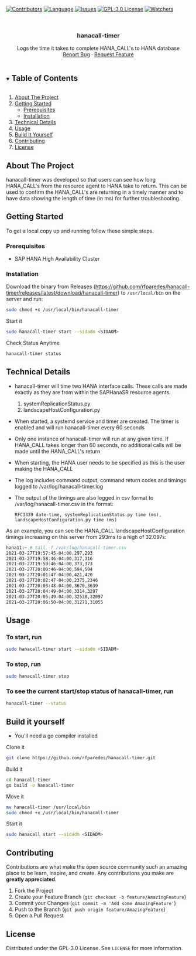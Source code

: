 [![Contributors][contributors-shield]][contributors-url]
[![Language][language-shield]][language-url]
[![Issues][issues-shield]][issues-url]
[![GPL-3.0 License][license-shield]][license-url]
[![Watchers][watchers-shield]][watchers-url]

<!-- PROJECT LOGO -->
<br />
<p align="center">

  <h3 align="center">hanacall-timer</h3>

  <p align="center">
    Logs the time it takes to complete HANA_CALL's to HANA database
    <br />
    <a href="https://github.com/rfparedes/hanacall-timer/issues">Report Bug</a>
    ·
    <a href="https://github.com/rfparedes/hanacall-timer/issues">Request Feature</a>
  </p>
</p>

<!-- TABLE OF CONTENTS -->
<details open="open">
  <summary><h2 style="display: inline-block">Table of Contents</h2></summary>
  <ol>
    <li>
      <a href="#about-the-project">About The Project</a>
    </li>
    <li>
      <a href="#getting-started">Getting Started</a>
      <ul>
        <li><a href="#prerequisites">Prerequisites</a></li>
        <li><a href="#installation">Installation</a></li>
      </ul>
    </li>
    <li><a href="#technical-details">Technical Details</a></li>
    <li><a href="#usage">Usage</a></li>
    <li><a href="#build-it-yourself">Build It Yourself</a></li>
    <li><a href="#contributing">Contributing</a></li>
    <li><a href="#license">License</a></li>
  </ol>
</details>

<!-- ABOUT THE PROJECT -->
## About The Project

hanacall-timer was developed so that users can see how long HANA_CALL's from the resource agent to HANA take to return. This can be used to confirm the HANA_CALL's are returning in a timely manner and to have data showing the length of time (in ms) for further troubleshooting.
<!-- GETTING STARTED -->
## Getting Started

To get a local copy up and running follow these simple steps.

### Prerequisites

* SAP HANA High Availability Cluster

### Installation

Download the binary from Releases (<https://github.com/rfparedes/hanacall-timer/releases/latest/download/hanacall-timer>) to `/usr/local/bin` on the server and run:

```sh
sudo chmod +x /usr/local/bin/hanacall-timer
```

Start it

```sh
sudo hanacall-timer start --sidadm <SIDADM>
```

Check Status Anytime

```sh
hanacall-timer status
```

## Technical Details

* hanacall-timer will time two HANA interface calls. These calls are made exactly as they are from within the SAPHanaSR resource agents.
   1. systemReplicationStatus.py
   2. landscapeHostConfiguration.py
* When started, a systemd service and timer are created.  The timer is enabled and will run hanacall-timer every 60 seconds
* Only one instance of hanacall-timer will run at any given time. If HANA_CALL takes longer than 60 seconds, no additional calls will be made until the HANA_CALL's return
* When starting, the HANA <SIDADM> user needs to be specified as this is the user making the HANA_CALL
* The log includes command output, command return codes and timings logged to /var/log/hanacall-timer.log
* The output of the timings are also logged in csv format to /var/log/hanacall-timer.csv in the format:
  
  `RFC3339 date-time, systemReplicationStatus.py time (ms), landscapeHostConfiguration.py time (ms)`

As an example, you can see the HANA_CALL landscapeHostConfiguration timings increasing on this server from 293ms to a high of 32.097s:
```sh
hana11:~ # tail -f /var/log/hanacall-timer.csv
2021-03-27T19:57:45-04:00,297,293
2021-03-27T19:58:46-04:00,317,316
2021-03-27T19:59:46-04:00,373,373
2021-03-27T20:00:46-04:00,594,594
2021-03-27T20:01:47-04:00,421,420
2021-03-27T20:02:47-04:00,2375,2346
2021-03-27T20:03:48-04:00,3670,3639
2021-03-27T20:04:49-04:00,3314,3297
2021-03-27T20:05:49-04:00,32538,32097
2021-03-27T20:06:50-04:00,31271,31055
```

## Usage

### To start, run

```sh
sudo hanacall-timer start --sidadm <SIDADM>
```

### To stop, run

```sh
sudo hanacall-timer stop
```

### To see the current start/stop status of hanacall-timer, run

```sh
hanacall-timer --status
```

## Build it yourself

* You'll need a go compiler installed

Clone it

```sh
git clone https://github.com/rfparedes/hanacall-timer.git
```

Build it

```sh
cd hanacall-timer
go build -o hanacall-timer
```

Move it

```sh
mv hanacall-timer /usr/local/bin
sudo chmod +x /usr/local/bin/hanacall-timer
```

Start it

```sh
sudo hanacall start --sidadm <SIDADM>
```

<!-- CONTRIBUTING -->
## Contributing

Contributions are what make the open source community such an amazing place to be learn, inspire, and create. Any contributions you make are **greatly appreciated**.

1. Fork the Project
2. Create your Feature Branch (`git checkout -b feature/AmazingFeature`)
3. Commit your Changes (`git commit -m 'Add some AmazingFeature'`)
4. Push to the Branch (`git push origin feature/AmazingFeature`)
5. Open a Pull Request

<!-- LICENSE -->
## License

Distributed under the GPL-3.0 License. See `LICENSE` for more information.

<!-- MARKDOWN LINKS & IMAGES -->
<!-- https://www.markdownguide.org/basic-syntax/#reference-style-links -->
[contributors-shield]: https://img.shields.io/github/contributors/rfparedes/hanacall-timer?color=%20%2330BA78
[contributors-url]: https://github.com/rfparedes/hanacall-timer/graphs/contributors
[language-shield]: https://img.shields.io/github/languages/top/rfparedes/hanacall-timer?color=%20%2330BA78
[language-url]: https://github.com/rfparedes/hanacall-timer/search?l=go
[watchers-shield]: https://img.shields.io/github/watchers/rfparedes/hanacall-timer?color=%20%2330BA78&style=social
[watchers-url]:https://github.com/rfparedes/hanacall-timer/watchers
[issues-shield]: https://img.shields.io/github/issues/rfparedes/hanacall-timer?color=%20%2330BA78
[issues-url]: https://github.com/rfparedes/hanacall-timer/issues
[license-shield]: https://img.shields.io/github/license/rfparedes/hanacall-timer?color=%20%2330BA78
[license-url]: https://github.com/rfparedes/hanacall-timer/blob/main/LICENSE
